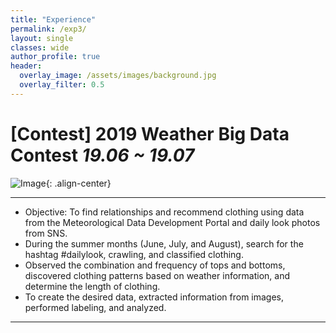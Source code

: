 ```yaml
---  
title: "Experience"
permalink: /exp3/
layout: single
classes: wide
author_profile: true
header:
  overlay_image: /assets/images/background.jpg
  overlay_filter: 0.5
---
```

  

# [Contest] 2019 Weather Big Data Contest *19.06 ~ 19.07*

![Image](https://haribojun.github.io/assets/images/exp_2.png){: .align-center}


---

- Objective: To find relationships and recommend clothing using data from the Meteorological Data Development Portal and daily look photos from SNS.
- During the summer months (June, July, and August), search for the hashtag #dailylook, crawling, and classified clothing.
- Observed the combination and frequency of tops and bottoms, discovered clothing patterns based on weather information, and determine the length of clothing.
- To create the desired data, extracted information from images, performed labeling, and analyzed.
  
  
---
  
